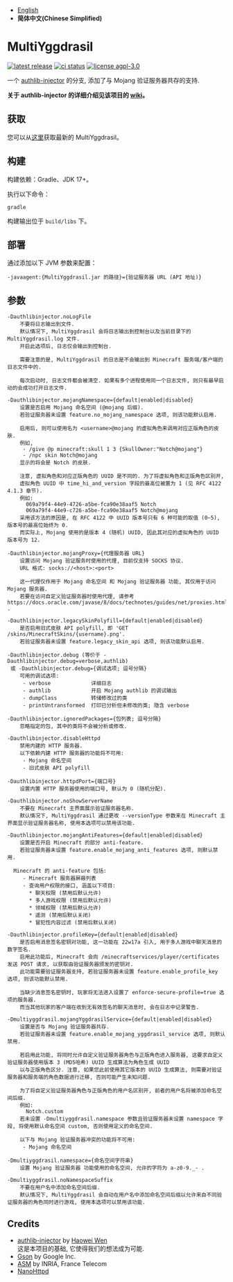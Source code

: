  * [English](https://github.com/YuxuanZuo/MultiYggdrasil/blob/develop/README.en.md)
 * **简体中文(Chinese Simplified)**

# MultiYggdrasil
[![latest release](https://img.shields.io/github/v/tag/YuxuanZuo/MultiYggdrasil?color=yellow&include_prereleases&label=version&sort=semver&style=flat-square)](https://github.com/YuxuanZuo/MultiYggdrasil/releases)
[![ci status](https://img.shields.io/github/workflow/status/YuxuanZuo/MultiYggdrasil/CI?style=flat-square)](https://github.com/YuxuanZuo/MultiYggdrasil/actions?query=workflow%3ACI)
[![license agpl-3.0](https://img.shields.io/badge/license-AGPL--3.0-blue.svg?style=flat-square)](https://github.com/YuxuanZuo/MultiYggdrasil/blob/develop/LICENSE)

一个 [authlib-injector](https://github.com/yushijinhun/authlib-injector) 的分支, 添加了与 Mojang 验证服务器共存的支持.

**关于 authlib-injector 的详细介绍见该项目的 [wiki](https://github.com/yushijinhun/authlib-injector/wiki)。**

## 获取
您可以从[这里](https://multiyggdrasil.zuoyx.xyz/)获取最新的 MultiYggdrasil。

## 构建
构建依赖：Gradle、JDK 17+。

执行以下命令：
```
gradle
```
构建输出位于 `build/libs` 下。

## 部署
通过添加以下 JVM 参数来配置：
```
-javaagent:{MultiYggdrasil.jar 的路径}={验证服务器 URL (API 地址)}
```

## 参数
```
-Dauthlibinjector.noLogFile
    不要将日志输出到文件.
    默认情况下, MultiYggdrasil 会将日志输出到控制台以及当前目录下的 MultiYggdrasil.log 文件.
    开启此选项后, 日志仅会输出到控制台.

    需要注意的是, MultiYggdrasil 的日志是不会输出到 Minecraft 服务端/客户端的日志文件中的.

    每次启动时, 日志文件都会被清空. 如果有多个进程使用同一个日志文件, 则只有最早启动的会成功打开日志文件.

-Dauthlibinjector.mojangNamespace={default|enabled|disabled}
    设置是否启用 Mojang 命名空间 (@mojang 后缀).
    若验证服务器未设置 feature.no_mojang_namespace 选项, 则该功能默认启用.

    启用后, 则可以使用名为 <username>@mojang 的虚拟角色来调用对应正版角色的皮肤.
    例如,
     - /give @p minecraft:skull 1 3 {SkullOwner:"Notch@mojang"}
     - /npc skin Notch@mojang
    显示的将会是 Notch 的皮肤.

    注意, 虚拟角色和对应正版角色的 UUID 是不同的. 为了将虚拟角色和正版角色区别开,
    虚拟角色 UUID 中 time_hi_and_version 字段的最高位被置为 1 (见 RFC 4122 4.1.3 章节).
    例如:
      069a79f4-44e9-4726-a5be-fca90e38aaf5 Notch
      069a79f4-44e9-c726-a5be-fca90e38aaf5 Notch@mojang
    采用该方法的原因是, 在 RFC 4122 中 UUID 版本号只有 6 种可能的取值 (0~5), 版本号的最高位始终为 0.
    而实际上, Mojang 使用的是版本 4 (随机) UUID, 因此其对应的虚拟角色的 UUID 版本号为 12.

-Dauthlibinjector.mojangProxy={代理服务器 URL}
    设置访问 Mojang 验证服务时使用的代理, 目前仅支持 SOCKS 协议.
    URL 格式: socks://<host>:<port>

    这一代理仅作用于 Mojang 命名空间 和 Mojang 验证服务器 功能, 其仅用于访问 Mojang 服务器.
    若要在访问自定义验证服务器时使用代理, 请参考 https://docs.oracle.com/javase/8/docs/technotes/guides/net/proxies.html .

-Dauthlibinjector.legacySkinPolyfill={default|enabled|disabled}
    是否启用旧式皮肤 API polyfill, 即 'GET /skins/MinecraftSkins/{username}.png'.
    若验证服务器未设置 feature.legacy_skin_api 选项, 则该功能默认启用.

-Dauthlibinjector.debug (等价于 -Dauthlibinjector.debug=verbose,authlib)
 或 -Dauthlibinjector.debug={调试选项; 逗号分隔}
    可用的调试选项:
     - verbose             详细日志
     - authlib             开启 Mojang authlib 的调试输出
     - dumpClass           转储修改过的类
     - printUntransformed  打印已分析但未修改的类; 隐含 verbose

-Dauthlibinjector.ignoredPackages={包列表; 逗号分隔}
    忽略指定的包, 其中的类将不会被分析或修改.

-Dauthlibinjector.disableHttpd
    禁用内建的 HTTP 服务器.
    以下依赖内建 HTTP 服务器的功能将不可用:
     - Mojang 命名空间
     - 旧式皮肤 API polyfill

-Dauthlibinjector.httpdPort={端口号}
    设置内置 HTTP 服务器使用的端口号, 默认为 0 (随机分配).

-Dauthlibinjector.noShowServerName
    不要在 Minecraft 主界面展示验证服务器名称.
    默认情况下, MultiYggdrasil 通过更改 --versionType 参数来在 Minecraft 主界面显示验证服务器名称, 使用本选项可以禁用该功能.

-Dauthlibinjector.mojangAntiFeatures={default|enabled|disabled}
    设置是否开启 Minecraft 的部分 anti-feature.
    若验证服务器未设置 feature.enable_mojang_anti_features 选项, 则默认禁用.

  Minecraft 的 anti-feature 包括:
     - Minecraft 服务器屏蔽列表
     - 查询用户权限的接口, 涵盖以下项目:
       * 聊天权限 (禁用后默认允许)
       * 多人游戏权限 (禁用后默认允许)
       * 领域权限 (禁用后默认允许)
       * 遥测 (禁用后默认关闭)
       * 冒犯性内容过滤 (禁用后默认关闭)

-Dauthlibinjector.profileKey={default|enabled|disabled}
    是否启用消息签名密钥对功能, 这一功能在 22w17a 引入, 用于多人游戏中聊天消息的数字签名.
    启用此功能后, Minecraft 会向 /minecraftservices/player/certificates 发送 POST 请求, 以获取由验证服务器颁发的密钥对.
    此功能需要验证服务器支持, 若验证服务器未设置 feature.enable_profile_key 选项, 则该功能默认禁用.

    当缺少消息签名密钥时, 玩家将无法进入设置了 enforce-secure-profile=true 选项的服务器.
    而当其他玩家的客户端在收到无有效签名的聊天消息时, 会在日志中记录警告.

-Dmultiyggdrasil.mojangYggdrasilService={default|enabled|disabled}
    设置是否与 Mojang 验证服务器共存.
    若验证服务器未设置 feature.enable_mojang_yggdrasil_service 选项, 则默认禁用.

    若启用此功能, 将同时允许自定义验证服务器角色与正版角色进入服务器, 这要求自定义验证服务器使用版本 3 (MD5哈希) UUID 生成算法为角色生成 UUID
    以与正版角色区分. 注意, 如果您此前使用其它版本的 UUID 生成算法, 则需要对验证服务器和服务端的角色数据进行迁移, 否则可能产生未知问题.

    为了将自定义验证服务器角色与正版角色的用户名区别开, 前者的用户名将被添加命名空间后缀.
    例如:
      Notch.custom
    若未设置 -Dmultiyggdrasil.namespace 参数且验证服务器未设置 namespace 字段, 将使用默认命名空间 custom, 否则使用定义的命名空间.

    以下与 Mojang 验证服务器冲突的功能将不可用:
     - Mojang 命名空间

-Dmultiyggdrasil.namespace={命名空间字符串}
    设置 Mojang 验证服务器 功能使用的命名空间, 允许的字符为 a-z0-9._- .

-Dmultiyggdrasil.noNamespaceSuffix
    不要在用户名中添加命名空间后缀.
    默认情况下, MultiYggdrasil 会自动在用户名中添加命名空间后缀以允许来自不同验证服务器的角色同时进行游戏, 使用本选项可以禁用该功能.
```

## Credits
 * [authlib-injector](https://github.com/yushijinhun/authlib-injector) by [Haowei Wen](https://github.com/yushijinhun)  
这是本项目的基础, 它使得我们的想法成为可能.
 * [Gson](https://github.com/google/gson) by Google Inc.
 * [ASM](https://asm.ow2.io) by INRIA, France Telecom
 * [NanoHttpd](https://github.com/NanoHttpd/nanohttpd)